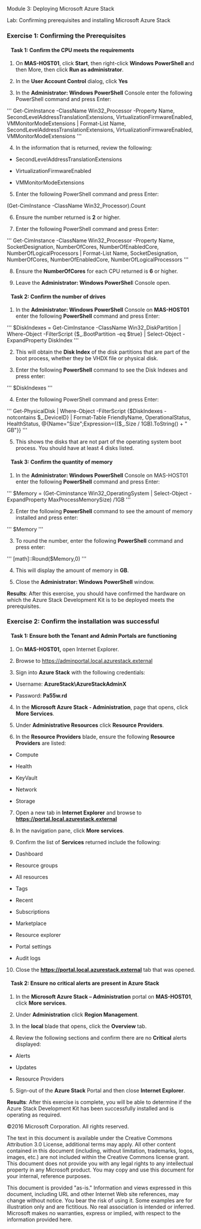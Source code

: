 Module 3: Deploying Microsoft Azure Stack

Lab: Confirming prerequisites and installing Microsoft Azure Stack

### Exercise 1: Confirming the Prerequisites

####   Task 1: Confirm the CPU meets the requirements

1.  On **MAS-HOST01**, click **Start**, then right-click **Windows PowerShell
    a**nd then More, then click **Run as administrator**.

2.  In the **User Account Control** dialog, click **Yes**

3.  In the **Administrator: Windows PowerShell** Console enter the following
    PowerShell command and press Enter:

'''
Get-CimInstance -ClassName Win32_Processor -Property Name,
SecondLevelAddressTranslationExtensions, VirtualizationFirmwareEnabled,
VMMonitorModeExtensions \|
Format-List Name, SecondLevelAddressTranslationExtensions,
VirtualizationFirmwareEnabled, VMMonitorModeExtensions
'''

4.  In the information that is returned, review the following:

-   SecondLevelAddressTranslationExtensions

-   VirtualizationFirmwareEnabled

-   VMMonitorModeExtensions

5.  Enter the following PowerShell command and press Enter:

(Get-CimInstance -ClassName Win32_Processor).Count

6.  Ensure the number returned is **2** or higher.

7.  Enter the following PowerShell command and press Enter:

'''
Get-CimInstance -ClassName Win32_Processor -Property Name, SocketDesignation,
NumberOfCores, NumberOfEnabledCore, NumberOfLogicalProcessors \| Format-List
Name, SocketDesignation, NumberOfCores, NumberOfEnabledCore,
NumberOfLogicalProcessors
'''

8.  Ensure the **NumberOfCores** for each CPU returned is **6** or higher.

9.  Leave the **Administrator: Windows PowerShel**l Console open.

####   Task 2: Confirm the number of drives

1.  In the **Administrator: Windows PowerShell** Console on **MAS-HOST01** enter
    the following **PowerShell** command and press Enter:

'''
\$DiskIndexes = Get-CimInstance -ClassName Win32_DiskPartition \| Where-Object
-FilterScript {\$_.BootPartition -eq \$true} \| Select-Object -ExpandProperty
DiskIndex
'''

2.  This will obtain the **Disk Index** of the disk partitions that are part of
    the boot process, whether they be VHDX file or physical disk.

3.  Enter the following **PowerShell** command to see the Disk Indexes and press
    enter:

'''
$DiskIndexes
'''

4.  Enter the following PowerShell command and press Enter:

'''
Get-PhysicalDisk \| Where-Object -FilterScript {\$DiskIndexes -notcontains
\$\_.DeviceID} \| Format-Table FriendlyName, OperationalStatus, HealthStatus,
\@{Name="Size";Expression={(\$_.Size / 1GB).ToString() + " GB"}}
'''

5.  This shows the disks that are not part of the operating system boot process.
    You should have at least 4 disks listed.

####   Task 3: Confirm the quantity of memory

1.  In the **Administrator: Windows PowerShell** Console on MAS-HOST01 enter the
    following **PowerShell** command and press Enter:

'''
\$Memory = (Get-Ciminstance Win32_OperatingSystem \| Select-Object
-ExpandProperty MaxProcessMemorySize) /1GB
'''

2.  Enter the following **PowerShell** command to see the amount of memory
    installed and press enter:

'''
\$Memory
'''

3.  To round the number, enter the following **PowerShell** command and press
    enter:

'''
[math]::Round(\$Memory,0)
'''

4.  This will display the amount of memory in **GB**.

5.  Close the **Administrator: Windows PowerShell** window.

**Results**: After this exercise, you should have confirmed the hardware on
which the Azure Stack Development Kit is to be deployed meets the prerequisites.

### Exercise 2: Confirm the installation was successful

####   Task 1: Ensure both the Tenant and Admin Portals are functioning

1.  On **MAS-HOST01,** open Internet Explorer.

2.  Browse to https://adminportal.local.azurestack.external

3.  Sign into **Azure Stack** with the following credentials:

-   Username: **AzureStack\\AzureStackAdminX**

-   Password: **Pa55w.rd**

4.  In the **Microsoft Azure Stack - Administration**, page that opens, click
    **More Services**.

5.  Under **Administrative Resources** click **Resource Providers**.

6.  In the **Resource Providers** blade, ensure the following **Resource
    Providers** are listed:

-   Compute

-   Health

-   KeyVault

-   Network

-   Storage

7.  Open a new tab in **Internet Explorer** and browse to
    **https://portal.local.azurestack.external**

8.  In the navigation pane, click **More services**.

9.  Confirm the list of **Services** returned include the following:

-   Dashboard

-   Resource groups

-   All resources

-   Tags

-   Recent

-   Subscriptions

-   Marketplace

-   Resource explorer

-   Portal settings

-   Audit logs

10.  Close the **https://portal.local.azurestack.external** tab that was opened.

####   Task 2: Ensure no critical alerts are present in Azure Stack

1.  In the **Microsoft Azure Stack – Administration** portal on **MAS-HOST01**,
    click **More services**.

2.  Under **Administration** click **Region Management**.

3.  In the **local** blade that opens, click the **Overview** tab.

4.  Review the following sections and confirm there are no **Critical** alerts
    displayed:

-   Alerts

-   Updates

-   Resource Providers

5.  Sign-out of the **Azure Stack** Portal and then close **Internet Explorer**.

**Results**: After this exercise is complete, you will be able to determine if
the Azure Stack Development Kit has been successfully installed and is operating
as required.

©2016 Microsoft Corporation. All rights reserved.

The text in this document is available under the Creative Commons Attribution
3.0 License, additional terms may apply. All other content contained in this
document (including, without limitation, trademarks, logos, images, etc.) are
not included within the Creative Commons license grant. This document does not
provide you with any legal rights to any intellectual property in any Microsoft
product. You may copy and use this document for your internal, reference
purposes.

This document is provided "as-is." Information and views expressed in this
document, including URL and other Internet Web site references, may change
without notice. You bear the risk of using it. Some examples are for
illustration only and are fictitious. No real association is intended or
inferred. Microsoft makes no warranties, express or implied, with respect to the
information provided here.
